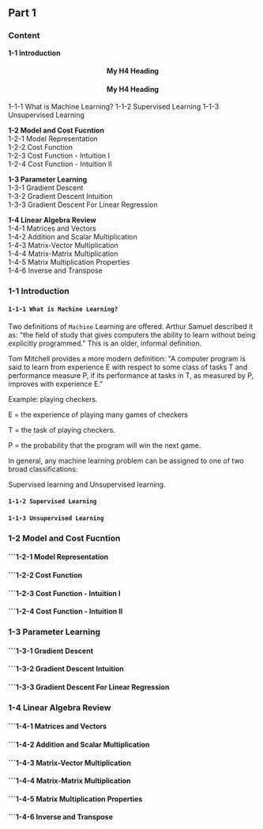 ## Part 1
### Content  

**1-1 Introduction**  
<h4 style="text-align: center">My H4 Heading</h4>  
<h4><center>My H4 Heading</center></h4>  
1-1-1 What is Machine Learning?    
1-1-2 Supervised Learning  
1-1-3 Unsupervised Learning  

**1-2 Model and Cost Fucntion**  
1-2-1 Model Representation  
1-2-2 Cost Function  
1-2-3 Cost Function - Intuition I  
1-2-4 Cost Function - Intuition II  

**1-3 Parameter Learning**  
1-3-1 Gradient Descent  
1-3-2 Gradient Descent Intuition  
1-3-3 Gradient Descent For Linear Regression  

**1-4 Linear Algebra Review**  
1-4-1 Matrices and Vectors  
1-4-2 Addition and Scalar Multiplication  
1-4-3 Matrix-Vector Multiplication  
1-4-4 Matrix-Matrix Multiplication  
1-4-5 Matrix Multiplication Properties  
1-4-6 Inverse and Transpose  


### 1-1 Introduction
#### ```1-1-1 What is Machine Learning?```  
Two definitions of ```Machine``` Learning are offered. Arthur Samuel described it as: "the field of study that gives computers the ability to learn without being explicitly programmed." This is an older, informal definition.  

Tom Mitchell provides a more modern definition: "A computer program is said to learn from experience E with respect to some class of tasks T and performance measure P, if its performance at tasks in T, as measured by P, improves with experience E."  

Example: playing checkers.  
  
E = the experience of playing many games of checkers  
  
T = the task of playing checkers.  
  
P = the probability that the program will win the next game.  
  
In general, any machine learning problem can be assigned to one of two broad classifications:  
  
Supervised learning and Unsupervised learning.  


#### **```1-1-2 Supervised Learning```**  	
#### ```1-1-3 Unsupervised Learning```  
	
### 1-2 Model and Cost Fucntion
#### ```1-2-1 Model Representation   
#### ```1-2-2 Cost Function   
#### ```1-2-3 Cost Function - Intuition I   
#### ```1-2-4 Cost Function - Intuition II     



### 1-3 Parameter Learning
#### ```1-3-1 Gradient Descent   
#### ```1-3-2 Gradient Descent Intuition   
#### ```1-3-3 Gradient Descent For Linear Regression    

	

### 1-4 Linear Algebra Review
#### ```1-4-1 Matrices and Vectors  
#### ```1-4-2 Addition and Scalar Multiplication  
#### ```1-4-3 Matrix-Vector Multiplication  
#### ```1-4-4 Matrix-Matrix Multiplication  
#### ```1-4-5 Matrix Multiplication Properties  
#### ```1-4-6 Inverse and Transpose  

	
	


